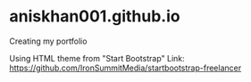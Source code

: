 aniskhan001.github.io
=====================

Creating my portfolio

Using HTML theme from "Start Bootstrap"
Link: https://github.com/IronSummitMedia/startbootstrap-freelancer